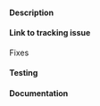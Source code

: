 <!--Ex. Fixing a bug - Describe the bug and how this fixes the issue.
Ex. Adding a feature - Explain what this achieves.-->
#### Description

<!-- Issue number (e.g. #1234) or full URL to issue, if applicable. -->
#### Link to tracking issue
Fixes

<!--Describe what testing was performed and which tests were added.-->
#### Testing

<!--Describe the documentation added.-->
#### Documentation

<!--Please delete paragraphs that you did not use before submitting.-->
